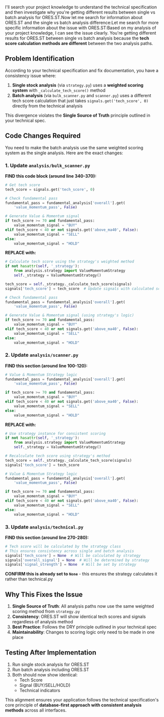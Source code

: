 I'll search your project knowledge to understand the technical specification and then investigate why you're getting different results between single vs batch analysis for ORES.ST.Now let me search for information about ORES.ST and the single vs batch analysis difference:Let me search for more specific information about the issue with ORES.ST:Based on my analysis of your project knowledge, I can see the issue clearly. You're getting different results for ORES.ST between single vs batch analysis because the **tech score calculation methods are different** between the two analysis paths.

## Problem Identification

According to your technical specification and fix documentation, you have a consistency issue where:

1. **Single stock analysis** (via `strategy.py`) uses a **weighted scoring system** with `_calculate_tech_score()` method
2. **Batch analysis** (via `bulk_scanner.py` and `scanner.py`) uses a different tech score calculation that just takes `signals.get('tech_score', 0)` directly from the technical analysis

This divergence violates the **Single Source of Truth** principle outlined in your technical spec.

## Code Changes Required

You need to make the batch analysis use the same weighted scoring system as the single analysis. Here are the exact changes:

### 1. Update `analysis/bulk_scanner.py`

**FIND this code block (around line 340-370):**
```python
# Get tech score
tech_score = signals.get('tech_score', 0)

# Check fundamental pass
fundamental_pass = fundamental_analysis['overall'].get(
    'value_momentum_pass', False)

# Generate Value & Momentum signal
if tech_score >= 70 and fundamental_pass:
    value_momentum_signal = "BUY"
elif tech_score < 40 or not signals.get('above_ma40', False):
    value_momentum_signal = "SELL"
else:
    value_momentum_signal = "HOLD"
```

**REPLACE with:**
```python
# Calculate tech score using the strategy's weighted method
if not hasattr(self, '_strategy'):
    from analysis.strategy import ValueMomentumStrategy
    self._strategy = ValueMomentumStrategy()

tech_score = self._strategy._calculate_tech_score(signals)
signals['tech_score'] = tech_score  # Update signals with calculated score

# Check fundamental pass
fundamental_pass = fundamental_analysis['overall'].get(
    'value_momentum_pass', False)

# Generate Value & Momentum signal (using strategy's logic)
if tech_score >= 70 and fundamental_pass:
    value_momentum_signal = "BUY"
elif tech_score < 40 or not signals.get('above_ma40', False):
    value_momentum_signal = "SELL"
else:
    value_momentum_signal = "HOLD"
```

### 2. Update `analysis/scanner.py`

**FIND this section (around line 100-120):**
```python
# Value & Momentum Strategy logic
fundamental_pass = fundamental_analysis['overall'].get(
    'value_momentum_pass', False)

if tech_score >= 70 and fundamental_pass:
    value_momentum_signal = "BUY"
elif tech_score < 40 or not signals.get('above_ma40', False):
    value_momentum_signal = "SELL"
else:
    value_momentum_signal = "HOLD"
```

**REPLACE with:**
```python
# Use strategy instance for consistent scoring
if not hasattr(self, '_strategy'):
    from analysis.strategy import ValueMomentumStrategy
    self._strategy = ValueMomentumStrategy()

# Recalculate tech score using strategy's method
tech_score = self._strategy._calculate_tech_score(signals)
signals['tech_score'] = tech_score

# Value & Momentum Strategy logic
fundamental_pass = fundamental_analysis['overall'].get(
    'value_momentum_pass', False)

if tech_score >= 70 and fundamental_pass:
    value_momentum_signal = "BUY"
elif tech_score < 40 or not signals.get('above_ma40', False):
    value_momentum_signal = "SELL"
else:
    value_momentum_signal = "HOLD"
```

### 3. Update `analysis/technical.py`

**FIND this section (around line 270-280):**
```python
# Tech score will be calculated by the strategy class
# This ensures consistency across single and batch analysis
signals['tech_score'] = None  # Will be calculated by strategy
signals['overall_signal'] = None  # Will be determined by strategy
signals['signal_strength'] = None  # Will be set by strategy
```

**CONFIRM this is already set to `None`** - this ensures the strategy calculates it rather than technical.py

## Why This Fixes the Issue

1. **Single Source of Truth**: All analysis paths now use the same weighted scoring method from `strategy.py`
2. **Consistency**: ORES.ST will show identical tech scores and signals regardless of analysis method
3. **Best Practice**: Follows the DRY principle outlined in your technical spec
4. **Maintainability**: Changes to scoring logic only need to be made in one place

## Testing After Implementation

1. Run single stock analysis for ORES.ST
2. Run batch analysis including ORES.ST  
3. Both should now show identical:
   - Tech Score
   - Signal (BUY/SELL/HOLD)
   - Technical indicators

This alignment ensures your application follows the technical specification's core principle of **database-first approach with consistent analysis methods** across all interfaces.